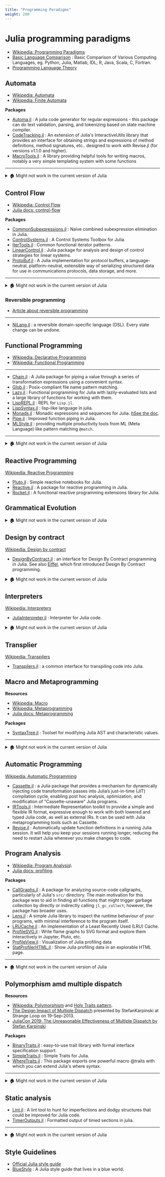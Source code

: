 ```yaml
---
title: "Programming Paradigms"
weight: 200
---
```


# Julia programming paradigms

- [Wikipedia: Programming Paradigms](https://en.wikipedia.org/wiki/Programming_paradigm)
- [Basic Language Comparison](https://github.com/JulesKouatchou/basic_language_comparison) : Basic Comparison of Various Computing Languages, eg. Python, Julia, Matlab, IDL, R, Java, Scala, C, Fortran.
- [Programming Language Theory](https://github.com/steshaw/plt-study)

## Automata

- [Wikipedia: Automata](https://en.wikipedia.org/wiki/Category:Automata_(computation))
- [Wikipedia: Finite Automata](https://en.wikipedia.org/wiki/Category:Finite_automata)

**Packages**

- [Automa.jl](https://github.com/BioJulia/Automa.jl) : A julia code generator for regular expressions - this package can do text validation, parsing, and tokenizing based on state machine compiler.
- [CodeTracking.jl](https://github.com/timholy/CodeTracking.jl) : An extension of Julia's InteractiveUtils library that provides an interface for obtaining strings and expressions of method definitions, method signatures, etc.. designed to work with Revise.jl (for versions v1.1.0 and higher).
- [MacroTools.jl](https://github.com/FluxML/MacroTools.jl) : A library providing helpful tools for writing macros, notably a very simple templating system with some functions

---

<details> <summary>🏚️ Might not work in the current version of Julia</summary>

- 🏚️ [CellularAutomata.jl](https://github.com/natj/CellularAutomata.jl) : Cellular Automata package.
- 🏚️ [FiniteStateMachine.jl](https://github.com/tinybike/FiniteStateMachine.jl) : A simple Julia implementation of finite state machines.
- 🏚️ [InterVal.jl](https://github.com/J-Sarnoff/InterVal.jl) : Intervals are inter-values, an interval is its values and their intra-values.
- 🏚️ [LilKanren.jl](https://github.com/lilinjn/LilKanren.jl) : A collection of Kanren implementations in Julia. _miniKanren_ is an embedded Domain Specific Language for logic programming.

</details>

## Control Flow

- [Wikipedia: Control Flow](https://en.wikipedia.org/wiki/Category:Control_flow)
- [Julia docs: control-flow](https://docs.julialang.org/en/v1/manual/control-flow/)

**Packages**

- [CommonSubexpressions.jl](https://github.com/rdeits/CommonSubexpressions.jl) : Naïve combined subexpression elimination in Julia.
- [ControlSystems.jl](https://github.com/JuliaControl/ControlSystems.jl) : A Control Systems Toolbox for Julia.
- [IterTools.jl](https://github.com/JuliaCollections/IterTools.jl) : Common functional iterator patterns.
- [LinearControl.jl](https://github.com/jemofthewest/LinearControl.jl) : Julia package for analysis and design of control strategies for linear systems.
- [ProtoBuf.jl](https://github.com/JuliaIO/ProtoBuf.jl) : A Julia implementation for protocol buffers, a language-neutral, platform-neutral, extensible way of serializing structured data for use in communications protocols, data storage, and more.

---

<details> <summary>🏚️ Might not work in the current version of Julia</summary>

- 🏚️ [Hooking.jl](https://github.com/Keno/Hooking.jl) : Function entry hooking for julia and C functions.
- 🏚️ [Iterators.jl](https://github.com/JuliaLang/Iterators.jl) : Common functional iterator patterns.
- 🏚️ [Slicot.jl](https://github.com/jcrist/Slicot.jl) : Julia wrapper for SLICOT Routines.
- 🏚️ [StatefulIterators.jl](https://github.com/andrewcooke/StatefulIterators.jl) : A stream-like wrapper around [iterable objects](https://en.wikipedia.org/wiki/Category:Iteration_in_programming).

</details>

### Reversible programming

- [Article about reversible programming](https://www.sciencedirect.com/science/article/pii/S1571066110000204/pdf?md5=7014596c8e6fce7e9d8eee32ada5e1b5&pid=1-s2.0-S1571066110000204-main.pdf)

---

- [NiLang.jl](https://github.com/GiggleLiu/NiLang.jl) : a reversible domain-specific language (DSL). Every state change can be undone.

## Functional Programming

- [Wikipedia: Declarative Programming](https://en.wikipedia.org/wiki/Declarative_programming)
- [Wikipedia: Functional Programming](https://en.wikipedia.org/wiki/Functional_programming)

---

- [Chain.jl](https://github.com/jkrumbiegel/Chain.jl) : A Julia package for piping a value through a series of transformation expressions using a convenient syntax.
- [Glob.jl](https://github.com/vtjnash/Glob.jl) : Posix-compliant file name pattern matching.
- [Lazy.jl](https://github.com/MikeInnes/Lazy.jl) : Functional programming for Julia with lazily-evaluated lists and a large library of functions for working with them.
- [LispREPL.jl](https://github.com/swadey/LispREPL.jl) : REPL for `Lisp.jl`.
- [LispSyntax.jl](https://github.com/swadey/LispSyntax.jl) : lisp-like language in julia.
- [Monads.jl](https://github.com/pao/Monads.jl) : Monadic expressions and sequences for Julia. [hSee the doc](https://monadsjl.readthedocs.org/).
- [Pipe.jl](https://github.com/oxinabox/Pipe.jl) : Improved function piping in Julia.
- [MLStyle.jl](https://github.com/thautwarm/MLStyle.jl) : providing multiple productivity tools from ML (Meta Language) like pattern matching `@match`.

---

<details> <summary>🏚️ Might not work in the current version of Julia</summary>

- 🏚️ [diy-lisp-julia](https://github.com/qhfgva/diy-lisp-julia) : A julia version of [diy-lisp](https://github.com/kvalle/diy-lisp).
- 🏚️ [FunctionalUtils.jl](https://github.com/zachallaun/FunctionalUtils.jl) : Functional Julia – based on fogus/lemonad.
- 🏚️ [PatternDispatch.jl](https://github.com/toivoh/PatternDispatch.jl) : Method dispatch based on pattern matching for Julia.

</details>

## Reactive Programming

[Wikipedia: Reactive Programming](https://en.wikipedia.org/wiki/Reactive_programming)

- [Pluto.jl](https://github.com/fonsp/Pluto.jl) : Simple reactive notebooks for Julia.
- [Reactive.jl](https://github.com/JuliaGizmos/Reactive.jl) : A package for reactive programming in Julia.
- [Rocket.jl](https://github.com/biaslab/Rocket.jl) : A functional reactive programming extensions library for Julia.

## Grammatical Evolution

<details> <summary>🏚️ Might not work in the current version of Julia</summary>

- 🏚️ [Evolution.jl](https://github.com/xenon-/Evolution.jl) : Evolutionary Computation in Julia.
- 🏚️ [GrammaticalEvolution](https://github.com/abeschneider/GrammaticalEvolution) : An evolutionary technique that is similar to Genetic Programming (GP).

</details>

## Design by contract

[Wikipedia: Design by contract](https://en.wikipedia.org/wiki/Design_by_contract)

- [DesignByContract.jl](https://github.com/ghaetinger/DesignByContract.jl) : an interface for Design By Contract programming in Julia. See also [Eiffel](https://www.eiffel.org/doc/eiffel/Learning_Eiffel), which first introduced Design By Contract programming.

<details> <summary>🏚️ Might not work in the current version of Julia</summary>

- [Contracts.jl](https://github.com/eschnett/Contracts.jl) : macros for pre- and post-conditions in functions.

</details>

## Interpreters

[Wikipedia: Interpreters](https://en.wikipedia.org/wiki/Category:Interpreters_(computing))

- [JuliaInterpreter.jl](https://github.com/JuliaDebug/JuliaInterpreter.jl) : Interpreter for Julia code.

<details> <summary>🏚️ Might not work in the current version of Julia</summary>

- 🏚️ [ASTInterpreter.jl](https://github.com/Keno/ASTInterpreter.jl) : Gallium's AST interpreter as a separate package to simplify development.

</details>

## Transplier

[Wikipedia: Transpilers](https://en.wikipedia.org/wiki/Source-to-source_compiler)

- [Transpilers.jl](https://github.com/kskyten/Transpilers.jl) : a common interface for transpiling code into Julia.

## Macro and Metaprogramming

**Resources**

- [Wikipedia: Macro](https://en.wikipedia.org/wiki/Macro_(computer_science))
- [Wikipedia: Metaprogramming](https://en.wikipedia.org/wiki/Metaprogramming)
- [Julia docs: Metaprogramming](https://docs.julialang.org/en/v1/manual/metaprogramming/#Metaprogramming)

**Packages**

- [SyntaxTree.jl](https://github.com/chakravala/SyntaxTree.jl) : Toolset for modifying Julia AST and characteristic values.

---

<details> <summary>🏚️ Might not work in the current version of Julia</summary>

- 🏚️ [ForceImport.jl](https://github.com/chakravala/ForceImport.jl) : Macro that force imports conflicting methods in Julia modules
- 🏚️ [ImportMacros.jl](https://github.com/fredrikekre/ImportMacros.jl) : Provides three macros: @import and @using which loads a module and binds it to an alias, and @from which loads an object from a module and binds it to an alias.
- 🏚️ [MetaMerge.jl](https://github.com/davidagold/MetaMerge.jl) : Merge functions with identical names from distinct modules.
- 🏚️ [NotInferenceDontLookHere.jl](https://github.com/Keno/NotInferenceDontLookHere.jl) : Package to help with Inference development. This is not inference. However, it does help you with developing inference by loading a separate copy of inference into this package and hooking up Revise. This allows you to easily test changes to inference in isolation.
- 🏚️ [RegexVar.jl](https://github.com/o-jasper/RegexVar.jl) : A macro to fill variables straight from the string.
- 🏚️ [TimeIt.jl](https://github.com/kbarbary/TimeIt.jl) : Timeit macro for Julia.
- 🏚️ [Unroll.jl](https://github.com/StephenVavasis/Unroll.jl) : A julia macro for unrolling conditional `for` loops.
- 🏚️ [UTime.jl](https://github.com/J-Sarnoff/UTime.jl) : Universal Time using local system timezone.

</details>

## Automatic Programming

[Wikipedia: Automatic Programming](https://en.wikipedia.org/wiki/Automatic_programming)

- [Cassette.jl](https://github.com/JuliaLabs/Cassette.jl) : a Julia package that provides a mechanism for dynamically injecting code transformation passes into Julia’s just-in-time (JIT) compilation cycle, enabling post hoc analysis, optimization, and modification of "Cassette-unaware" Julia programs.
- [IRTools.jl](https://github.com/FluxML/IRTools.jl) : Intermediate Representation toolkit to provide a simple and flexible IR format, expressive enough to work with both lowered and typed Julia code, as well as external IRs. It can be used with Julia metaprogramming tools such as Cassette.
- [Revise.jl](https://github.com/timholy/Revise.jl) : Automatically update function definitions in a running Julia session. It will help you keep your sessions running longer, reducing the need to restart Julia whenever you make changes to code.


## Program Analysis

- [Wikipedia: Program Analysis](https://en.wikipedia.org/wiki/Category:Program_analysis)\
- [Julia docs: profiling](https://docs.julialang.org/en/v1/manual/profile/).

**Packages**

- [CallGraphs.jl](https://github.com/timholy/CallGraphs.jl) : A package for analyzing source-code callgraphs, particularly of Julia's `src/` directory. The main motivation for this package was to aid in finding all functions that might trigger garbage collection by directly or indirectly calling `jl_gc_collect`; however, the package has broader uses.
- [Lens.jl](https://github.com/zenna/Lens.jl) : A simple Julia library to inspect the runtime behaviour of your programs, with minimal interference to the program itself.
- [LRUCache.jl](https://github.com/JuliaCollections/LRUCache.jl) : An implementation of a Least Recently Used (LRU) Cache.
- [ProfileSVG.jl](https://github.com/kimikage/ProfileSVG.jl) : Write flame graphs to SVG format and explore them interactively in Jupyter, Pluto, etc.
- [ProfileView.jl](https://github.com/timholy/ProfileView.jl) : Visualization of Julia profiling data
- [StatProfilerHTML.jl](https://github.com/tkluck/StatProfilerHTML.jl) : Show Julia profiling data in an explorable HTML page.

---

<details> <summary>🏚️ Might not work in the current version of Julia</summary>

- 🏚️ [ASTInterpreter2.jl](https://github.com/Keno/ASTInterpreter2.jl) : Re-write of ASTInterpreter for `julia 0.6+`.
- 🏚️ [dataflow.jl](https://github.com/JeffBezanson/dataflow.jl) : Introduction to dataflow analysis using julia.
- 🏚️ [ExpressionPatterns.jl](https://github.com/fcard/ExpressionPatterns.jl) : Match, Destructure and Dispatch on expressions.
- 🏚️ [PAPI.jl](https://github.com/jakebolewski/PAPI.jl) : Julia bindings to the Performance Application Programming Interface (PAPI).

</details>

## Polymorphism amd multiple dispatch

**Resources**

- [Wikipedia: Polymorphism](https://en.wikipedia.org/wiki/Category:Polymorphism_(computer_science)) and [Holy Traits pattern](https://ahsmart.com/pub/holy-traits-design-patterns-and-best-practice-book.html).
- [The Design Impact of Multiple Dispatch](http://nbviewer.jupyter.org/gist/StefanKarpinski/b8fe9dbb36c1427b9f22) presented by StefanKarpinski at Strange Loop on 19-Sep-2013.
- [JuliaCon 2019: The Unreasonable Effectiveness of Multiple Dispatch by Stefan Karpinski](https://youtu.be/kc9HwsxE1OY)

**Packages**

- [BinaryTraits.jl](https://github.com/tk3369/BinaryTraits.jl) : easy-to-use trait library with formal interface specification support.
- [SimpleTraits.jl](https://github.com/mauro3/SimpleTraits.jl) : Simple Traits for Julia.
- [WhereTraits.jl](https://github.com/schlichtanders/WhereTraits.jl) : This package exports one powerful macro @traits with which you can extend Julia's where syntax.

---

<details> <summary>🏚️ Might not work in the current version of Julia</summary>

- 🏚️ [julia-pattern-dispatch](https://github.com/toivoh/julia-pattern-dispatch) : Support for method dispatch in Julia based on pattern matching.

</details>

## Static analysis

- [Lint.jl](https://github.com/tonyhffong/Lint.jl) : A lint tool to hunt for imperfections and dodgy structures that could be improved for Julia code.
- [TimerOutputs.jl](https://github.com/KristofferC/TimerOutputs.jl) : Formatted output of timed sections in julia.

---

<details> <summary>🏚️ Might not work in the current version of Julia</summary>

- 🏚️ [Quantity.jl](https://github.com/rephorm/Quantity.jl) : Numbers with units.
- 🏚️ [StackTraces.jl](https://github.com/invenia/StackTraces.jl) : Intuitive, useful stack traces for Julia. StackTraces functionality has been merged into the Julia standard library as of v0.5.

</details>

## Style Guidelines

- [Official Julia style guide](https://docs.julialang.org/en/v1/manual/style-guide/)
- [BlueStyle](https://github.com/invenia/BlueStyle) : A Julia style guide that lives in a blue world.
